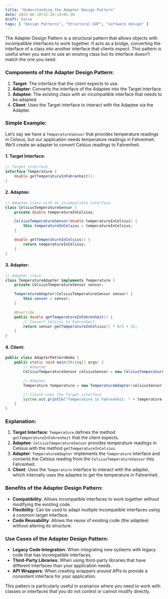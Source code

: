 ```yaml
---
title: "Understanding the Adapter Design Pattern"
date: 2024-08-10T15:20:14+05:30
draft: false
tags: [ "Design Patterns", "Structural GOF", "software design" ]
---
```

The Adapter Design Pattern is a structural pattern that allows objects with incompatible interfaces to work together. It acts as a bridge, converting the interface of a class into another interface that clients expect. This pattern is useful when you want to use an existing class but its interface doesn’t match the one you need.

### Components of the Adapter Design Pattern:

1. **Target**: The interface that the client expects to use.
2. **Adapter**: Converts the interface of the Adaptee into the Target interface.
3. **Adaptee**: The existing class with an incompatible interface that needs to be adapted.
4. **Client**: Uses the Target interface to interact with the Adaptee via the Adapter.

### Simple Example:

Let’s say we have a `TemperatureSensor` that provides temperature readings in Celsius, but our application needs temperature readings in Fahrenheit. We’ll create an adapter to convert Celsius readings to Fahrenheit.

#### 1. Target Interface:

```java
// Target interface
interface Temperature {
    double getTemperatureInFahrenheit();
}
```

#### 2. Adaptee:

```java
// Adaptee class with an incompatible interface
class CelsiusTemperatureSensor {
    private double temperatureInCelsius;

    CelsiusTemperatureSensor(double temperatureInCelsius) {
        this.temperatureInCelsius = temperatureInCelsius;
    }

    double getTemperatureInCelsius() {
        return temperatureInCelsius;
    }
}
```

#### 3. Adapter:

```java
// Adapter class
class TemperatureAdapter implements Temperature {
    private CelsiusTemperatureSensor sensor;

    TemperatureAdapter(CelsiusTemperatureSensor sensor) {
        this.sensor = sensor;
    }

    @Override
    public double getTemperatureInFahrenheit() {
        // Convert Celsius to Fahrenheit
        return sensor.getTemperatureInCelsius() * 9/5 + 32;
    }
}
```

#### 4. Client:

```java
public class AdapterPatternDemo {
    public static void main(String[] args) {
        // Adaptee
        CelsiusTemperatureSensor celsiusSensor = new CelsiusTemperatureSensor(25);

        // Adapter
        Temperature temperature = new TemperatureAdapter(celsiusSensor);

        // Client uses the Target interface
        System.out.println("Temperature in Fahrenheit: " + temperature.getTemperatureInFahrenheit());
    }
}
```

### Explanation:

1. **Target Interface**: `Temperature` defines the method `getTemperatureInFahrenheit` that the client expects.
2. **Adaptee**: `CelsiusTemperatureSensor` provides temperature readings in Celsius with the method `getTemperatureInCelsius`.
3. **Adapter**: `TemperatureAdapter` implements the `Temperature` interface and converts the Celsius reading from the `CelsiusTemperatureSensor` into Fahrenheit.
4. **Client**: Uses the `Temperature` interface to interact with the adapter, which internally uses the adaptee to get the temperature in Fahrenheit.

### Benefits of the Adapter Design Pattern:

- **Compatibility**: Allows incompatible interfaces to work together without modifying the existing code.
- **Flexibility**: Can be used to adapt multiple incompatible interfaces using a common target interface.
- **Code Reusability**: Allows the reuse of existing code (the adaptee) without altering its structure.

### Use Cases of the Adapter Design Pattern:

- **Legacy Code Integration**: When integrating new systems with legacy code that has incompatible interfaces.
- **Third-Party Libraries**: When using third-party libraries that have different interfaces than your application needs.
- **API Wrappers**: When creating wrappers around APIs to provide a consistent interface for your application.

This pattern is particularly useful in scenarios where you need to work with classes or interfaces that you do not control or cannot modify directly.